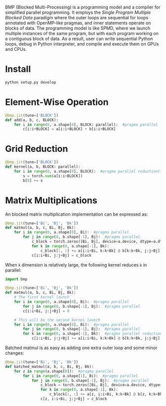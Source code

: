 BMP (Blocked Multi-Processing) is a programming model and a compiler for simplified parallel programming. It employs the *Single Program Multiple Blocked Data* paradigm where the outer loops are sequential for loops annotated with OpenMP-like pragmas, and inner statements operate on blocks of data. The programming model is like SPMD, where we launch multiple instances of the same program, but with each program working on a contiguous block of data. As a result, user can write sequential Python loops, debug in Python interpreter, and compile and execute them on GPUs and CPUs.


# Install

```bash
python setup.py develop
```

# Element-Wise Operation
```python
@bmp.jit(tune=['BLOCK'])
def add(a, b, c, BLOCK):
    for i in range(0, a.shape[0], BLOCK: parallel):  #pragma parallel
        c[i:i+BLOCK] = a[i:i+BLOCK] + b[i:i+BLOCK]
```

# Grid Reduction

```python
@bmp.jit(tune=['BLOCK'])
def kernel(a, b, BLOCK: parallel):
    for i in range(0, a.shape[0], BLOCK):  #pragma parallel reduction(+:b)
        s = torch.sum(a[i:i+BLOCK])
        b[0] += s 
```

# Matrix Multiplications

An blocked matrix multiplication implementation can be expressed as:
```python
@bmp.jit(tune=['Bi', 'Bj', 'Bk'])
def matmul(a, b, c, Bi, Bj, Bk):
    for i in range(0, a.shape[0], Bi):  #pragma parallel
        for j in range(0, b.shape[-1], Bj):  #pragma parallel
            c_block = torch.zeros([Bi, Bj], device=a.device, dtype=a.dtype)
            for k in range(0, a.shape[-1], Bk):
                c_block[:, :] += a[i:i+Bi, k:k+Bk] @ b[k:k+Bk, j:j+Bj]
            c[i:i+Bi, j:j+Bj] = c_block
```

When `k` dimension is relatively large, the following kernel reduces `k` in parallel:
```python
import bmp

@bmp.jit(tune=['Bi', 'Bj', 'Bk'])
def matmul(a, b, c, Bi, Bj, Bk):
    # The first kernel launch
    for i in range(0, a.shape[0], Bi):  #pragma parallel
    	for j in range(0, b.shape[-1], Bj):  #pragma parallel
	    c[i:i+Bi, j:j+Bj] = 0

    # This will be the second kernel launch
    for i in range(0, a.shape[0], Bi):  #pragma parallel
    	for j in range(0, b.shape[-1], Bj):  #pragma parallel
	    for k in range(0, a.shape[-1], Bk):  #pragma parallel reduction(+:c)
	    	c[i:i+Bi, j:j+Bj] += a[i:i+Bi, k:k+Bk] @ b[k:k+Bk, j:j+Bj]
```


Batched matmul is as easy as adding one extra outer loop and some minor changes:

```python
@bmp.jit(tune=['Bi', 'Bj', 'Bk'])
def batched_matmul(a, b, c, Bi, Bj, Bk):
    for z in range(a.shape[0]):  #pragma parallel
        for i in range(0, a.shape[1], Bi):  #pragma parallel
            for j in range(0, b.shape[-1], Bj):  #pragma parallel
                c_block = torch.zeros([Bi, Bj], device=a.device, dtype=a.dtype)
                for k in range(0, a.shape[-1], Bk):
                    c_block[:, :] += a[z, i:i+Bi, k:k+Bk] @ b[z, k:k+Bk, j:j+Bj]
                c[z, i:i+Bi, j:j+Bj] = c_block
```

